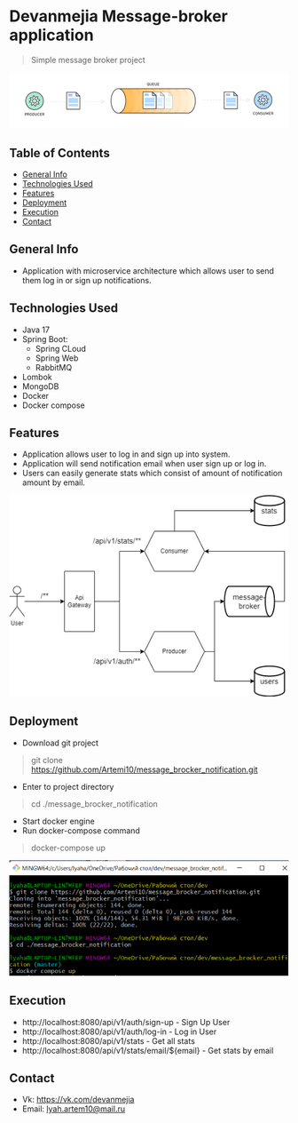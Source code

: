 # Devanmejia Message-broker application
>Simple message broker project

![Logo](images/logo.png "Project Logo")

## Table of Contents
* [General Info](#general-info)
* [Technologies Used](#technologies-used)
* [Features](#features)
* [Deployment](#deployment)
* [Execution](#execution)
* [Contact](#contact)

## General Info
- Application with microservice architecture which allows user to send them log in or sign up notifications. 

## Technologies Used
- Java 17
- Spring Boot:
    * Spring CLoud
    * Spring Web
    * RabbitMQ
- Lombok
- MongoDB
- Docker
- Docker compose

## Features
- Application allows user to log in and sign up into system.
- Application will send notification email when user sign up or log in.
- Users can easily generate stats which consist of amount of notification amount by email.

![Main page](images/architecture.png "Architecture")

## Deployment
- Download git project
> git clone https://github.com/Artemi10/message_brocker_notification.git
- Enter to project directory
> cd ./message_brocker_notification
- Start docker engine
- Run docker-compose command
> docker-compose up

![Deployment commands](images/deployment.png "Deployment commands")

## Execution
- http://localhost:8080/api/v1/auth/sign-up - Sign Up User
- http://localhost:8080/api/v1/auth/log-in - Log in User
- http://localhost:8080/api/v1/stats - Get all stats
- http://localhost:8080/api/v1/stats/email/${email} - Get stats by email

## Contact
- Vk: https://vk.com/devanmejia
- Email: lyah.artem10@mail.ru

